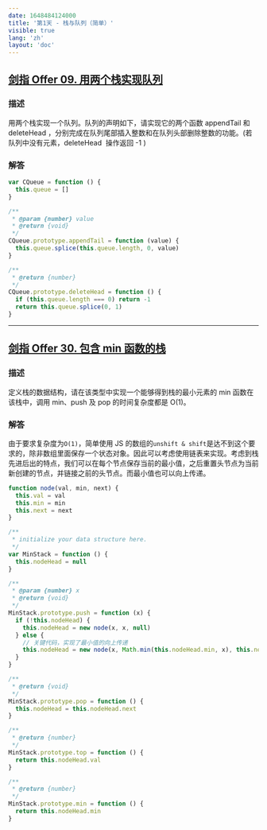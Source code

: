```yaml
---
date: 1648484124000
title: '第1天 - 栈与队列（简单）'
visible: true
lang: 'zh'
layout: 'doc'
---
```


## [剑指 Offer 09. 用两个栈实现队列](https://leetcode-cn.com/problems/yong-liang-ge-zhan-shi-xian-dui-lie-lcof/)

### 描述

用两个栈实现一个队列。队列的声明如下，请实现它的两个函数 appendTail 和 deleteHead ，分别完成在队列尾部插入整数和在队列头部删除整数的功能。(若队列中没有元素，deleteHead  操作返回 -1 )

### 解答

```javascript
var CQueue = function () {
  this.queue = []
}

/**
 * @param {number} value
 * @return {void}
 */
CQueue.prototype.appendTail = function (value) {
  this.queue.splice(this.queue.length, 0, value)
}

/**
 * @return {number}
 */
CQueue.prototype.deleteHead = function () {
  if (this.queue.length === 0) return -1
  return this.queue.splice(0, 1)
}
```

---

## [剑指 Offer 30. 包含 min 函数的栈](https://leetcode-cn.com/problems/bao-han-minhan-shu-de-zhan-lcof/)

### 描述

定义栈的数据结构，请在该类型中实现一个能够得到栈的最小元素的 min 函数在该栈中，调用 min、push 及 pop 的时间复杂度都是 O(1)。

### 解答

由于要求复杂度为`O(1)`，简单使用 JS 的数组的`unshift & shift`是达不到这个要求的，除非数组里面保存一个状态对象。因此可以考虑使用链表来实现。考虑到栈先进后出的特点，我们可以在每个节点保存当前的最小值，之后重置头节点为当前新创建的节点，并链接之前的头节点。而最小值也可以向上传递。

```javascript
function node(val, min, next) {
  this.val = val
  this.min = min
  this.next = next
}

/**
 * initialize your data structure here.
 */
var MinStack = function () {
  this.nodeHead = null
}

/**
 * @param {number} x
 * @return {void}
 */
MinStack.prototype.push = function (x) {
  if (!this.nodeHead) {
    this.nodeHead = new node(x, x, null)
  } else {
    // 关键代码，实现了最小值的向上传递
    this.nodeHead = new node(x, Math.min(this.nodeHead.min, x), this.nodeHead)
  }
}

/**
 * @return {void}
 */
MinStack.prototype.pop = function () {
  this.nodeHead = this.nodeHead.next
}

/**
 * @return {number}
 */
MinStack.prototype.top = function () {
  return this.nodeHead.val
}

/**
 * @return {number}
 */
MinStack.prototype.min = function () {
  return this.nodeHead.min
}
```
